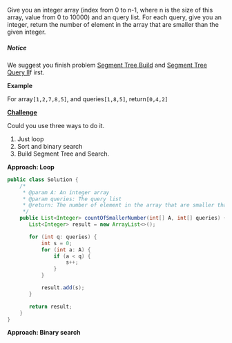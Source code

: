 Give you an integer array \(index from 0 to n-1, where n is the size of this array, value from 0 to 10000\) and an query list. For each query, give you an integer, return the number of element in the array that are smaller than the given integer.

##### Notice

We suggest you finish problem [Segment Tree Build](http://www.lintcode.com/problem/segment-tree-build/) and [Segment Tree Query II](http://lintcode.com/en/problem/segment-tree-query-ii/)f irst.

**Example**

For array`[1,2,7,8,5]`, and queries`[1,8,5]`, return`[0,4,2]`

[**Challenge**](http://www.lintcode.com/en/problem/count-of-smaller-number/#challenge)

Could you use three ways to do it.

1. Just loop
2. Sort and binary search
3. Build Segment Tree and Search.

**Approach: Loop**

```java
public class Solution {
    /*
     * @param A: An integer array
     * @param queries: The query list
     * @return: The number of element in the array that are smaller that the given integer
     */
    public List<Integer> countOfSmallerNumber(int[] A, int[] queries) {
       List<Integer> result = new ArrayList<>();

       for (int q: queries) {
           int s = 0;
           for (int a: A) {
               if (a < q) {
                   s++;
               }
           }

           result.add(s);
       }

       return result;
    }
}
```

**Approach: Binary search**

